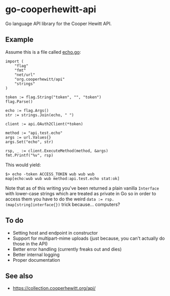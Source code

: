 # go-cooperhewitt-api

Go language API library for the Cooper Hewitt API.

## Example

Assume this is a file called [echo.go](https://github.com/cooperhewitt/go-cooperhewitt-api/blob/master/bin/echo.go):

	import (
		"flag"
		"fmt"
		"net/url"
		"org.cooperhewitt/api"
		"strings"
	)

	token := flag.String("token", "", "token")
	flag.Parse()

	echo := flag.Args()
	str := strings.Join(echo, " ")

	client := api.OAuth2Client(*token)

	method := "api.test.echo"
	args := url.Values{}
	args.Set("echo", str)

	rsp, _ := client.ExecuteMethod(method, &args)
	fmt.Printf("%v", rsp)

This would yield:

	$> echo -token ACCESS_TOKEN wub wub wub
	map[echo:wub wub wub method:api.test.echo stat:ok]

Note that as of this writing you've been returned a plain vanilla `Interface`
with lower-case strings which are treated as private in Go so in order to access
them you have to do the weird `data := rsp.(map[string]interface{})` trick
because... computers?

## To do

* Setting host and endpoint in constructor
* Support for multipart-mime uploads (just because, you can't actually do those in the API)
* Better error handling (currently freaks out and dies)
* Better internal logging
* Proper documentation

## See also

* https://collection.cooperhewitt.org/api/
